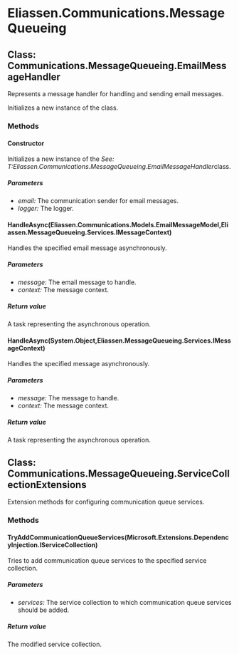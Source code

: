 ﻿# Eliassen.Communications.MessageQueueing


## Class: Communications.MessageQueueing.EmailMessageHandler
Represents a message handler for handling and sending email messages. 

Initializes a new instance of the class.
### Methods


#### Constructor
Initializes a new instance of the 
 *See: T:Eliassen.Communications.MessageQueueing.EmailMessageHandler*class. 


##### Parameters
* *email:* The communication sender for email messages.
* *logger:* The logger.




#### HandleAsync(Eliassen.Communications.Models.EmailMessageModel,Eliassen.MessageQueueing.Services.IMessageContext)
Handles the specified email message asynchronously. 


##### Parameters
* *message:* The email message to handle.
* *context:* The message context.




##### Return value
A task representing the asynchronous operation.



#### HandleAsync(System.Object,Eliassen.MessageQueueing.Services.IMessageContext)
Handles the specified message asynchronously. 


##### Parameters
* *message:* The message to handle.
* *context:* The message context.




##### Return value
A task representing the asynchronous operation.



## Class: Communications.MessageQueueing.ServiceCollectionExtensions
Extension methods for configuring communication queue services. 

### Methods


#### TryAddCommunicationQueueServices(Microsoft.Extensions.DependencyInjection.IServiceCollection)
Tries to add communication queue services to the specified service collection. 


##### Parameters
* *services:* The service collection to which communication queue services should be added.




##### Return value
The modified service collection.

